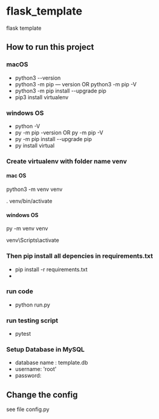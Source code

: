 # flask_template
  flask template

## How to run this project
### macOS
- python3 --version
- python3 -m pip  — version OR python3 -m pip -V
- python3 -m pip install --upgrade pip
- pip3 install virtualenv

### windows OS
- python -V
- py -m pip -version OR py -m pip -V
- py -m pip install --upgrade pip
- py install virtual

### Create virtualenv with folder name venv

#### mac OS
python3 -m venv venv

. venv/bin/activate

#### windows OS
py -m venv venv

venv\Scripts\activate

### Then pip install all depencies in requirements.txt 
 - pip install -r requirements.txt
 - 
### run code 
 - python run.py
 
### run testing script
 - pytest

### Setup Database in MySQL
- database name : template.db
- username: 'root'
- password: 

## Change the config 
 see file config.py 
